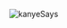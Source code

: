 ![kanyeSays](https://github.com/semihdursungul/python_projects/assets/114025283/309e591b-410d-4a8b-a10a-e5841086b413)
